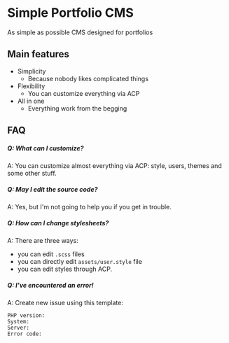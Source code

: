 # Simple Portfolio CMS
As simple as possible CMS designed for portfolios
## Main features
* Simplicity
  * Because nobody likes complicated things
* Flexibility
  * You can customize everything via ACP
* All in one
  * Everything work from the begging
  
## FAQ
##### Q: What can I customize?
A: You can customize almost everything via ACP: style, users, themes and some other stuff.
##### Q: May I edit the source code?
A: Yes, but I'm not going to help you if you get in trouble.
##### Q: How can I change stylesheets?
A: There are three ways:
  * you can edit `.scss` files
  * you can directly edit `assets/user.style` file
  * you can edit styles through ACP.
##### Q: I’ve encountered an error!
A: Create new issue using this template:
```
PHP version:
System:
Server:
Error code:
```